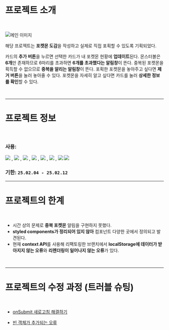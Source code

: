 # 프로젝트 소개
<br/>

  ![메인 이미지](https://i.imgur.com/E1qlFOr.jpeg)

  해당 프로젝트는 **포켓몬 도감**을 작성하고 실제로 직접 포획할 수 있도록 기획되었다.

  카드의 **추가 버튼**을 누르면 선택한 카드가 내 포켓몬 현황에 **업데이트**된다. 
  몬스터볼은 **6개**만 존재하므로 6마리를 초과하면 **6개를 초과했다는 알림창**이 뜬다. 
  중복된 포켓몬을 획득할 수 없으므로 **중복을 알리는 알림창**이 뜬다.
  포획한 포켓몬을 놓아주고 싶다면 **제거 버튼**을 눌러 놓아줄 수 있다.
  포켓몬을 자세히 알고 싶다면 카드를 눌러 **상세한 정보를 확인**할 수 있다.

  <br/>

  --- 

  # 프로젝트 정보
  <br/>

  ### 사용: 
  <img src="https://img.shields.io/badge/html5-E34F26?style=for-the-badge&logo=html5&logoColor=white"> , 
<img src="https://img.shields.io/badge/css-1572B6?style=for-the-badge&logo=css3&logoColor=white">  , 
<img src="https://img.shields.io/badge/react-61DAFB?style=for-the-badge&logo=react&logoColor=black">  , 
<img src="https://img.shields.io/badge/React_Router-CA4245?style=for-the-badge&logo=react-router&logoColor=white">  , 
<img src="https://img.shields.io/badge/styled--components-DB7093?style=for-the-badge&logo=styled-components&logoColor=white">  , 
<img src="https://img.shields.io/badge/json%20web%20tokens-323330?style=for-the-badge&logo=json-web-tokens&logoColor=pink">  , 
<img src="https://img.shields.io/badge/github-181717?style=for-the-badge&logo=github&logoColor=white">
<img src="https://img.shields.io/badge/Vercel-000000?style=for-the-badge&logo=vercel&logoColor=white">

### 기한: `25.02.04 - 25.02.12`

---

# 프로젝트의 한계 

<br/>

- 시간 상의 문제로 **중복 포켓몬** 알림을 구현하지 못했다.
- **styled components가 정리되어 있지 않아** 컴포넌트 다양한 곳에서 정의되고 발견된다.
- 현재 **context API**를 사용해 리팩토링한 브랜치에서 **localStorage에 데이터가 받아지지 않는 오류**와 **리렌더링이 일어나지 않는 오류**가 있다.

<br/>

--- 

# 프로젝트의 수정 과정 (트러블 슈팅)

<br/>

+  [onSubmit 새로고침 해결하기](https://velog.io/@pna9904/onSubmit의-preventDefault-이후-input-초기화하기)

+  [빈 객체가 추가되는 오류](https://velog.io/@pna9904/onSubmit으로-빈-배열이-추가되는-문제)

